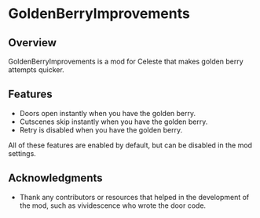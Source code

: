 # GoldenBerryImprovements

## Overview
GoldenBerryImprovements is a mod for Celeste that makes golden berry attempts quicker.

## Features
- Doors open instantly when you have the golden berry.
- Cutscenes skip instantly when you have the golden berry.
- Retry is disabled when you have the golden berry.

All of these features are enabled by default, but can be disabled in the mod settings.

## Acknowledgments
- Thank any contributors or resources that helped in the development of the mod, such as vividescence who wrote the door code.